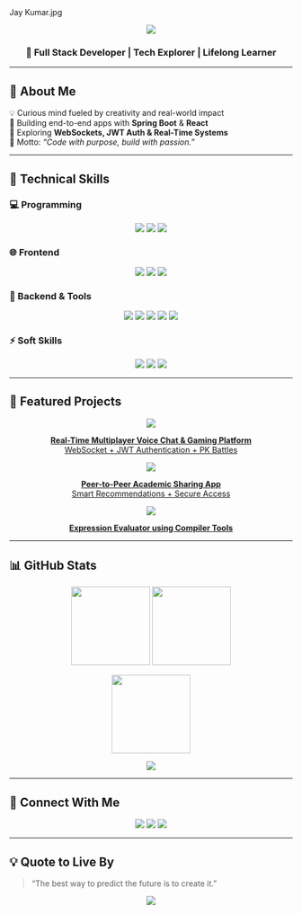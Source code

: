 <!-- Banner -->Jay Kumar.jpg

<!-- Typing Animation -->
<p align="center">
  <a href="https://github.com/sanskariladka-jay">
    <img src="https://readme-typing-svg.herokuapp.com?size=26&duration=3500&color=6DD5FA&center=true&vCenter=true&width=650&lines=Hi%2C+I'm+Jay+Kumar!;Full+Stack+Developer+%7C+Tech+Innovator;B.E.+CSE;Creative+Thinker+%7C+Team+Leader;Let's+Build+Something+Impactful!" />
  </a>
</p>

<h3 align="center">🚀 Full Stack Developer | Tech Explorer | Lifelong Learner</h3>

---

## 🔹 About Me
💡 Curious mind fueled by creativity and real-world impact  
🌱 Building end-to-end apps with **Spring Boot** & **React**  
🔐 Exploring **WebSockets, JWT Auth & Real-Time Systems**  
🎯 Motto: _“Code with purpose, build with passion.”_

---

## 🧠 Technical Skills

### 💻 Programming
<p align="center">
  <img src="https://img.shields.io/badge/Python-FFD43B?style=for-the-badge&logo=python&logoColor=black"/>
  <img src="https://img.shields.io/badge/Java-007396?style=for-the-badge&logo=openjdk&logoColor=white"/>
  <img src="https://img.shields.io/badge/C++-00599C?style=for-the-badge&logo=cplusplus&logoColor=white"/>
</p>

### 🌐 Frontend
<p align="center">
  <img src="https://img.shields.io/badge/React-61DAFB?style=for-the-badge&logo=react&logoColor=black"/>
  <img src="https://img.shields.io/badge/HTML5-E34F26?style=for-the-badge&logo=html5&logoColor=white"/>
  <img src="https://img.shields.io/badge/CSS3-1572B6?style=for-the-badge&logo=css3&logoColor=white"/>
</p>

### 🧩 Backend & Tools
<p align="center">
  <img src="https://img.shields.io/badge/Spring%20Boot-6DB33F?style=for-the-badge&logo=springboot&logoColor=white"/>
  <img src="https://img.shields.io/badge/MySQL-4479A1?style=for-the-badge&logo=mysql&logoColor=white"/>
  <img src="https://img.shields.io/badge/REST_API-FF6C37?style=for-the-badge&logo=postman&logoColor=white"/>
  <img src="https://img.shields.io/badge/WebSocket-8A2BE2?style=for-the-badge&logoColor=white"/>
  <img src="https://img.shields.io/badge/JWT-000000?style=for-the-badge&logoColor=white"/>
</p>

### ⚡ Soft Skills
<p align="center">
  <img src="https://img.shields.io/badge/Communication-00C853?style=for-the-badge&logoColor=white&labelColor=0D47A1"/>
  <img src="https://img.shields.io/badge/Teamwork-FF6D00?style=for-the-badge&logoColor=white&labelColor=E65100"/>
  <img src="https://img.shields.io/badge/Leadership-2962FF?style=for-the-badge&logoColor=white&labelColor=1E88E5"/>
</p>

---

## 🌟 Featured Projects

<div align="center">

<a href="https://github.com/sanskariladka-jay/voice-game-platform" target="_blank">
  <img src="https://img.shields.io/badge/🎮-Voice%20Chat%20%26%20Game%20Platform-blueviolet?style=for-the-badge&logoColor=white"/>
  <p><b>Real-Time Multiplayer Voice Chat & Gaming Platform</b><br/>WebSocket + JWT Authentication + PK Battles</p>
</a>

<a href="https://github.com/sanskariladka-jay/academic-exchange-platform" target="_blank">
  <img src="https://img.shields.io/badge/🔄-Academic%20Exchange%20Platform-green?style=for-the-badge&logoColor=white"/>
  <p><b>Peer-to-Peer Academic Sharing App</b><br/>Smart Recommendations + Secure Access</p>
</a>

<a href="https://github.com/sanskariladka-jay/lex-yacc-calculator" target="_blank">
  <img src="https://img.shields.io/badge/🧮-Lex%20%26%20Yacc%20Calculator-orange?style=for-the-badge&logoColor=white"/>
  <p><b>Expression Evaluator using Compiler Tools</b></p>
</a>

</div>

---

## 📊 GitHub Stats
<p align="center">
  <img height="140" src="https://github-readme-stats.vercel.app/api?username=sanskariladka-jay&show_icons=true&theme=github_light&hide_border=true&count_private=true"/>
  <img height="140" src="https://github-readme-streak-stats.herokuapp.com/?user=sanskariladka-jay&theme=github_light&hide_border=true"/>
</p>

<p align="center">
  <img height="140" src="https://github-readme-stats.vercel.app/api/top-langs/?username=sanskariladka-jay&layout=compact&theme=github_light"/>
</p>

<p align="center">
  <img src="https://github-readme-activity-graph.vercel.app/graph?username=sanskariladka-jay&theme=github_light&hide_border=true&area=true"/>
</p>

---

## 🤝 Connect With Me
<p align="center">
  <a href="https://github.com/sanskariladka-jay" target="_blank"><img src="https://img.shields.io/badge/GitHub-000000?style=for-the-badge&logo=github"></a>
  <a href="mailto:jk316875@gmail.com" target="_blank"><img src="https://img.shields.io/badge/Email-D14836?style=for-the-badge&logo=gmail"></a>
  <a href="https://www.linkedin.com/in/jay-kumar-20b689312" target="_blank"><img src="https://img.shields.io/badge/LinkedIn-0A66C2?style=for-the-badge&logo=linkedin"></a>
</p>

---

## 💡 Quote to Live By
> “The best way to predict the future is to create it.”

<p align="center">
  <img src="https://capsule-render.vercel.app/api?type=waving&color=0:00bfff,100:ff00ff&height=120&section=footer"/>
</p>
